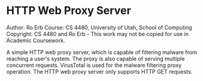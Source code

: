 # HTTP Web Proxy Server

Author: Ro Erb
Course: CS 4480, University of Utah, School of Computing Copyright: CS 4480 and Ro Erb - This work may not be copied for use in Academic Coursework.

A simple HTTP web proxy server, which is capable of filtering malware from reaching a user's system. The proxy is also capable of serving multiple concurrent requests. VirusTotal is used for the malware filtering proxy operation. The HTTP web proxy server only supports HTTP GET requests.
